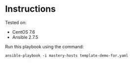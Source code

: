 # Instructions

Tested on:
- CentOS 7.6
- Ansible 2.7.5

Run this playbook using the command:

    ansible-playbook -i mastery-hosts template-demo-for.yaml
